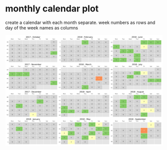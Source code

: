 # monthly calendar plot
create a calendar with each month separate. week numbers as rows and day of the week names as columns

![image001](/example.png)
